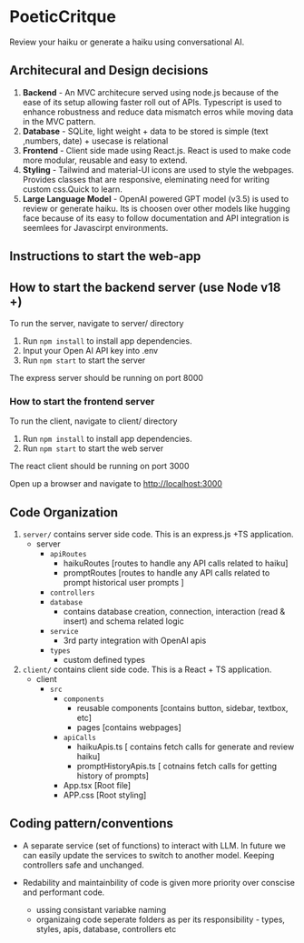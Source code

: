# PoeticCritque

Review your haiku or generate a haiku using conversational AI.

## Architecural and Design decisions

1. __Backend__ - An MVC architecure served using node.js because of the ease of its setup allowing faster roll out of APIs. Typescript is used to enhance robustness and reduce data mismatch erros while moving data in the MVC pattern.
2. __Database__ - SQLite, light weight + data to be stored is simple (text ,numbers, date) + usecase is relational
3. __Frontend__ - Client side made using React.js. React is used to make code more modular, reusable and easy to extend.
4. __Styling__ - Tailwind and material-UI icons are used to style the webpages. Provides classes that are responsive, eleminating need for writing custom css.Quick to learn.
5. __Large Language Model__ - OpenAI powered GPT model (v3.5) is used to review or generate haiku. Its is choosen over other models like hugging face because of its easy to follow documentation and API integration is seemlees for Javascirpt environments. 


## Instructions to start the web-app 

## How to start the backend server (use Node v18 +)

To run the server, navigate to server/ directory

1. Run ```npm install``` to install app dependencies.
2. Input your Open AI API key into .env
3. Run ```npm start``` to start the server

The express server should be running on port 8000


### How to start the frontend server

To run the client, navigate to client/ directory

1. Run ```npm install``` to install app dependencies.
2. Run ```npm start``` to start the web server

The react client should be running on port 3000

Open up a browser and navigate to [http://localhost:3000](http://localhost:3000)

## Code Organization

1. `server/` contains server side code. This is an express.js +TS application.
    - server
        - `apiRoutes`
            - haikuRoutes [routes to handle any API calls related to haiku]
            - promptRoutes [routes to handle any API calls related to prompt historical user prompts ]
        - `controllers`
        - `database`
            - contains database creation, connection, interaction (read & insert) and schema related logic
        - `service`
            - 3rd party integration with OpenAI apis
        - `types`
            - custom defined types
2. `client/` contains client side code. This is a React + TS application.
    - client
        - `src`
            - `components`
                - reusable components [contains button, sidebar, textbox, etc]
                - pages [contains webpages]
            - `apiCalls` 
                - haikuApis.ts [ contains fetch calls for generate and review haiku]
                - promptHistoryApis.ts [ cotnains fetch calls for getting history of prompts]
            - App.tsx [Root file]
            - APP.css [Root styling]

## Coding pattern/conventions

- A separate service (set of functions) to interact with LLM. In future we can easily update the services to switch to another model. Keeping controllers safe and unchanged.

- Redability and maintainbility of code is given more priority over conscise and performant code.
  - ussing consistant variabke naming
  - organizaing code seperate folders as per its responsibility - types, styles, apis, database, controllers etc
